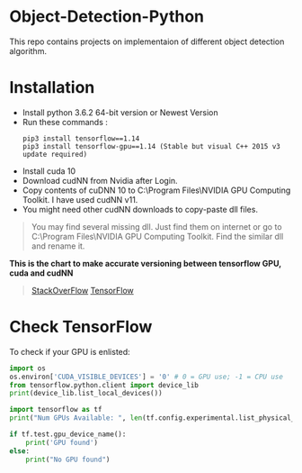 # Object-Detection-Python
This repo contains projects on implementaion of different object detection algorithm.

# Installation

  - Install python 3.6.2 64-bit version or Newest Version
  - Run these commands : 
    ```
    pip3 install tensorflow==1.14
    pip3 install tensorflow-gpu==1.14 (Stable but visual C++ 2015 v3 update required)
    ```
 - Install cuda 10 
 - Download cudNN from Nvidia after Login.
 - Copy contents of cuDNN 10 to C:\Program Files\NVIDIA GPU Computing Toolkit. I have used cudNN v11.
 - You might need other cudNN downloads to copy-paste dll files.

>You may find several missing dll. Just find them on internet or go to C:\Program Files\NVIDIA GPU Computing Toolkit. Find the similar dll and rename it.

**This is the chart to make accurate versioning between tensorflow GPU, cuda and cudNN**

>[StackOverFlow](https://stackoverflow.com/questions/50622525/which-tensorflow-and-cuda-version-combinations-are-compatible)
>[TensorFlow](https://www.tensorflow.org/install/source#tested_build_configurations)


# Check TensorFlow

To check if your GPU is enlisted:

```Python
import os
os.environ['CUDA_VISIBLE_DEVICES'] = '0' # 0 = GPU use; -1 = CPU use
from tensorflow.python.client import device_lib
print(device_lib.list_local_devices())

import tensorflow as tf
print("Num GPUs Available: ", len(tf.config.experimental.list_physical_devices('GPU')))

if tf.test.gpu_device_name():
    print('GPU found')
else:
    print("No GPU found")
```









